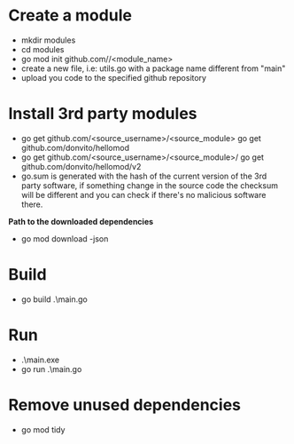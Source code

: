 # Create a module
- mkdir modules
- cd modules
- go mod init github.com/<username>/<module_name>
- create a new file, i.e: utils.go with a package name different from "main"
- upload you code to the specified github repository

# Install 3rd party modules
- go get github.com/<source_username>/<source_module>
  go get github.com/donvito/hellomod
- go get github.com/<source_username>/<source_module>/<version>
  go get github.com/donvito/hellomod/v2
- go.sum is generated with the hash of the current version of the 3rd party software,
  if something change in the source code the checksum will be different and you can check
  if there's no malicious software there.

**Path to the downloaded dependencies**
- go mod download -json

# Build
- go build .\main.go

# Run
- .\main.exe
- go run .\main.go

# Remove unused dependencies
- go mod tidy